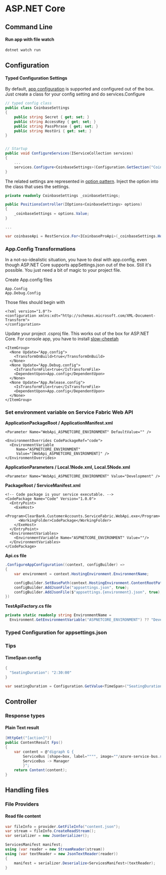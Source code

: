 # ASP.NET Core

## Command Line

#### Run app with file watch

```bash
dotnet watch run
```

## Configuration

#### Typed Configuration Settings

By default, [app configuration](https://docs.microsoft.com/en-us/aspnet/core/fundamentals/configuration/?view=aspnetcore-2.2) is supported and configured out of the box. Just create a class for your config setting and do services.Configure

```csharp
// typed config class
public class CoinbaseSettings
{
    public string Secret { get; set; }
    public string AccessKey { get; set; }
    public string PassPhrase { get; set; }
    public string HostUri { get; set; }
}


// Startup
public void ConfigureServices(IServiceCollection services) 
{
    ...
    services.Configure<CoinbaseSettings>(Configuration.GetSection("CoinbaseSettings"));
}
```

 The related settings are represented in [option pattern](https://docs.microsoft.com/en-us/aspnet/core/fundamentals/configuration/options?view=aspnetcore-2.2). Inject the option into the class that uses the settings.

```csharp
private readonly CoinbaseSettings _coinbaseSettings;

public PositionsController(IOptions<CoinbaseSettings> options)
{
    _coinbaseSettings = options.Value;
}

...

var coinbaseApi = RestService.For<ICoinbaseProApi>(_coinbaseSettings.HostUri);
```

### App.Config Transformations

In a not-so-idealistic situation, you have to deal with app.config, even though ASP.NET Core supports appSettings.json out of the box. Still it's possible. You just need a bit of magic to your project file. 

Create App.config files

```text
App.Config
App.Debug.Config
```

Those files should begin with

```markup
<?xml version="1.0"?>
<configuration xmlns:xdt="http://schemas.microsoft.com/XML-Document-Transform">
</configuration>
```

Update your project .csproj file. This works out of the box for ASP.NET Core. For console app, you have to install [slow-cheetah](https://github.com/Microsoft/slow-cheetah)

```markup
<ItemGroup>
  <None Update="App.config">
    <TransformOnBuild>true</TransformOnBuild>
  </None>
  <None Update="App.Debug.config">
    <IsTransformFile>true</IsTransformFile>
    <DependentUpon>App.config</DependentUpon>
  </None>
  <None Update="App.Release.config">
    <IsTransformFile>true</IsTransformFile>
    <DependentUpon>App.config</DependentUpon>
  </None>
</ItemGroup>
```

### Set environment variable on Service Fabric Web API

**ApplicationPackageRoot / ApplicationManifest.xml**

```markup
<Parameter Name="WebApi_ASPNETCORE_ENVIRONMENT" DefaultValue="" />

<EnvironmentOverrides CodePackageRef="code">
  <EnvironmentVariable 
     Name="ASPNETCORE_ENVIRONMENT" 
     Value="[WebApi_ASPNETCORE_ENVIRONMENT]" />
</EnvironmentOverrides>
```

**ApplicationParameters / Local.1Node.xml, Local.5Node.xml**

```markup
<Parameter Name="WebApi_ASPNETCORE_ENVIRONMENT" Value="Development" />
```

**PackageRoot / ServiceManifest.xml**

```markup
<!-- Code package is your service executable. -->
<CodePackage Name="Code" Version="1.0.0">
  <EntryPoint>
    <ExeHost>
      <Program>ClearBank.CustomerAccounts.ServiceFabric.WebApi.exe</Program>
      <WorkingFolder>CodePackage</WorkingFolder>
    </ExeHost>
  </EntryPoint>
  <EnvironmentVariables>
    <EnvironmentVariable Name="ASPNETCORE_ENVIRONMENT" Value=""/>
  </EnvironmentVariables>
</CodePackage>
```

**Api.cs file**

```csharp
.ConfigureAppConfiguration((context, configBuilder) =>
{
    var environment = context.HostingEnvironment.EnvironmentName;

    configBuilder.SetBasePath(context.HostingEnvironment.ContentRootPath);
    configBuilder.AddJsonFile("appsettings.json", true);
    configBuilder.AddJsonFile($"appsettings.{environment}.json", true);
})
```

**TestApiFactory.cs file**

```csharp
private static readonly string EnvironmentName = 
  Environment.GetEnvironmentVariable("ASPNETCORE_ENVIRONMENT") ?? "Development";
```

### Typed Configuration for appsettings.json

### Tips

#### TimeSpan config

```csharp
{
  "SeatingDuration": "2:30:00"
}

var seatingDuration = Configuration.GetValue<TimeSpan>("SeatingDuration");
```



## Controller

### Response types

#### Plain Text result

```csharp
[HttpGet("[action]")]
public ContentResult Fps()
{
    var content = @"digraph G {
        ServiceBus [shape=box, label="""", image=""/azure-service-bus.svg""]
        ServiceBus -> Manager
        }";
    return Content(content);
}
```

## Handling files

### File Providers

#### Read file content

```csharp
var fileInfo = provider.GetFileInfo("content.json");
var stream = fileInfo.CreateReadStream();
var serializer = new JsonSerializer();

ServicesManifest manifest;
using (var reader = new StreamReader(stream))
using (var textReader = new JsonTextReader(reader))
{
    manifest = serializer.Deserialize<ServicesManifest>(textReader);
}

```

